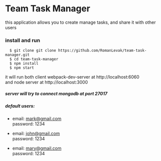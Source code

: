 # Team Task Manager
this application allows you to create manage tasks, and share it with other users
### install and run
```
  $ git clone git clone https://github.com/RomanLevak/team-task-manager.git
  $ cd team-task-manager
  $ npm install
  $ npm start
```
it will run both client webpack-dev-server at http://localhost:6060  
and node server at http://localhost:3000
##### server will try to connect mongodb at port 27017

##### default users:
* email: mark@gmail.com  
    password: 1234

* email: john@gmail.com  
    password: 1234

* email: mary@gmail.com  
    password: 1234
